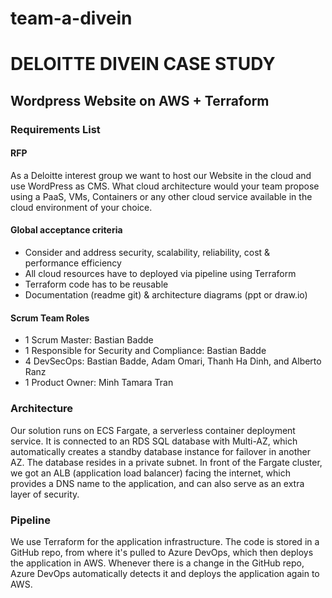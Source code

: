 # team-a-divein


# DELOITTE DIVEIN CASE STUDY

## Wordpress Website on AWS + Terraform

### Requirements List

#### RFP
As a Deloitte interest group we want to host our Website in the cloud and use WordPress as CMS. What cloud architecture would your team propose using a PaaS, VMs, Containers or any other cloud service available in the cloud environment of your choice.

#### Global acceptance criteria
* Consider and address security, scalability, reliability, cost & performance efficiency
* All cloud resources have to deployed via pipeline using Terraform
* Terraform code has to be reusable
* Documentation (readme git) & architecture diagrams (ppt or draw.io)

#### Scrum Team Roles
- 1 Scrum Master: Bastian Badde
- 1 Responsible for Security and Compliance: Bastian Badde
- 4 DevSecOps: Bastian Badde, Adam Omari, Thanh Ha Dinh, and Alberto Ranz
- 1 Product Owner: Minh Tamara Tran

### Architecture
Our solution runs on ECS Fargate, a serverless container deployment service. It is connected to an RDS SQL database with Multi-AZ, which automatically creates a standby database instance for failover in another AZ. The database resides in a private subnet. 
In front of the Fargate cluster, we got an ALB (application load balancer) facing the internet, which provides a DNS name to the application, and can also serve as an extra layer of security. 

### Pipeline
We use Terraform for the application infrastructure. The code is stored in a GitHub repo, from where it's pulled to Azure DevOps, which then deploys the application in AWS. Whenever there is a change in the GitHub repo, Azure DevOps automatically detects it and deploys the application again to AWS.
